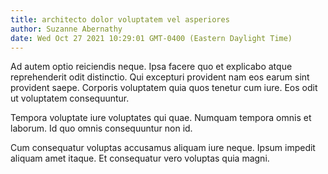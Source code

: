 ```yaml
---
title: architecto dolor voluptatem vel asperiores
author: Suzanne Abernathy
date: Wed Oct 27 2021 10:29:01 GMT-0400 (Eastern Daylight Time)
---
```

Ad autem optio reiciendis neque. Ipsa facere quo et explicabo atque reprehenderit odit distinctio. Qui excepturi provident nam eos earum sint provident saepe. Corporis voluptatem quia quos tenetur cum iure. Eos odit ut voluptatem consequuntur.

 Tempora voluptate iure voluptates qui quae. Numquam tempora omnis et laborum. Id quo omnis consequuntur non id.

 Cum consequatur voluptas accusamus aliquam iure neque. Ipsum impedit aliquam amet itaque. Et consequatur vero voluptas quia magni.